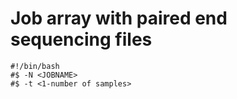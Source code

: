 # Job array with paired end sequencing files

```
#!/bin/bash
#$ -N <JOBNAME>
#$ -t <1-number of samples>
```

